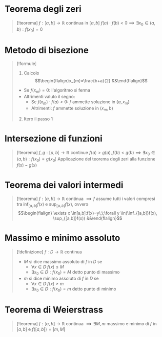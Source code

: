 # Teorema degli zeri
> [!teorema]
> $f:[a,b]\to \mathbb{R}$ continua in $[a,b]$
> $f(a)\cdot f(b)<0 \implies \exists x_{0}\in(a,b):f(x_{0})=0$

# Metodo di bisezione
> [!formule]
> 1) Calcolo $$\begin{flalign}x_{m}=\frac{b+a}{2} &&\end{flalign}$$
> 	- Se $f(x_{m})=0$: l'algoritmo si ferma
> 	- Altrimenti valuto il segno:
> 		- Se $f(x_{m})\cdot f(a)<0$: $f$ ammette soluzione in $(a,x_{m})$
> 		- Altrimenti: $f$ ammette soluzione in $(x_{m},b)$
> 2) Itero il passo 1

# Intersezione di funzioni
> [!teorema]
> $f,g:[a,b]\to \mathbb{R}$ continue
> $f(a)>g(a), f(b)<g(b) \implies \exists x_{0}\in(a,b):f(x_{0})=g(x_{0})$
> Applicazione del teorema degli zeri alla funzione $f(x)-g(x)$

# Teorema dei valori intermedi
> [!teorema]
> $f:[a,b]\to \mathbb{R}$ continua $\implies f$ assume tutti i valori compresi tra $\inf_{[a,b]}f(x)$ e $\sup_{[a,b]}f(x)$, ovvero
> $$\begin{flalign} \exists x \in[a,b]:f(x)=y\;\;\forall y \in(\inf_{[a,b]}f(x), \sup_{[a,b]}f(x)) &&\end{flalign}$$
<div class="page-break" style="page-break-before: always;"></div>

# Massimo e minimo assoluto
> [!definizione]
> $f:D\to \mathbb{R}$ continua
> - $M$ si dice massimo assoluto di $f$ in $D$ se
> 	- $\forall x \in D\;f(x)\leq M$
> 	- $\exists x_{0}\in D:f(x_{0})=M$ detto punto di massimo
> - $m$ si dice minimo assoluto di $f$ in $D$ se
> 	- $\forall x \in D\;f(x)\geq m$
> 	- $\exists x_{0}\in D:f(x_{0})=m$ detto punto di minimo

# Teorema di Weierstrass
> [!teorema]
> $f:[a,b]\to \mathbb{R}$ continua $\implies \exists M,m$ massimo e minimo di $f$ in $[a,b]$ e $f([a,b])=[m,M]$
